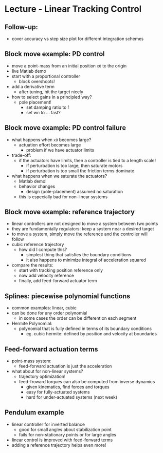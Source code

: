 # Lecture - Linear Tracking Control

## Follow-up:
- cover accuracy vs step size plot for different integration schemes

## Block move example: PD control
- move a point-mass from an initial position `x0` to the origin
- live Matlab demo
- start with a proportional controller
  - block overshoots!
- add a derivative term
  - after tuning, hit the target nicely
- how to select gains in a principled way?
  - pole placement!
    - set damping ratio to 1
    - set wn to ... fast?

## Block move example: PD control failure
- what happens when `x0` becomes large?
  - actuation effort becomes large
    - problem if we have actuator limits
- trade-off:
  - if the actuators have limits, then a controller is tied to a length scale!
    - if perturbation is too large, then saturate motors
    - if perturbation is too small the friction terms dominate
- what happens when we saturate the actuators?
  - Matlab demo!
  - behavior changes
    - design (pole-placement) assumed no saturation
  - this is especially bad for non-linear systems

## Block move example:  reference trajectory
-  linear controllers are not designed to move a system between two points
  - they are fundamentally regulators: keep a system near a desired target
- to move a system, simply move the reference and the controller will follow
- cubic reference trajectory
  - how did I compute this?
    - simplest thing that satisfies the boundary conditions
    - it also happens to minimize integral of acceleration squared
- compare the results:
  - start with tracking position reference only
  - now add velocity reference
  - finally, add feed-forward actuator term

## Splines:  piecewise polynomial functions
- common examples: linear, cubic
- can be done for any order polynomial
  - in some cases the order can be different on each segment
- Hermite Polynomial:
  - polynomial that is fully defined in terms of its boundary conditions
    - eg. cubic hermite: defined by position and velocity at boundaries

## Feed-forward actuation terms
- point-mass system:
  - feed-forward actuation is just the acceleration
- what about for non-linear systems?
  - trajectory optimization!
  - feed-froward torques can also be computed from inverse dynamics
    - given kinematics, find forces and torques
    - easy for fully-actuated systems
    - hard for under-actuated systems (next week)

## Pendulum example
- linear controller for inverted balance
  - good for small angles about stabilization point
  - fails for non-stationary points or for large angles
- linear control is improved with feed-forward terms
- adding a reference trajectory helps even more!
